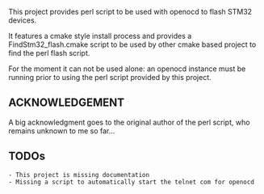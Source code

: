 This project provides perl script to be used with openocd to flash STM32 devices.

It features a cmake style install process and provides a FindStm32_flash.cmake script to be used by other cmake based project to find the perl flash script.

For the moment it can not be used alone: an openocd instance must be running prior to using the perl script provided by this project.

ACKNOWLEDGEMENT
--------------
A big acknowledgment goes to the original author of the perl script, who remains unknown to me so far...

TODOs
----
    - This project is missing documentation
    - Missing a script to automatically start the telnet com for openocd
